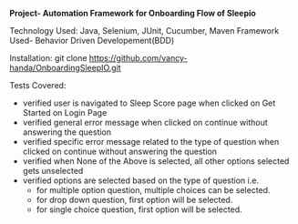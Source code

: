 **Project- Automation Framework for Onboarding Flow of Sleepio**

Technology Used: Java, Selenium, JUnit, Cucumber, Maven
Framework Used- Behavior Driven Developement(BDD)

Installation:
git clone https://github.com/vancy-handa/OnboardingSleepIO.git


Tests Covered:
- verified user is navigated to Sleep Score page when clicked on Get Started on Login Page
- verified general error message when clicked on continue without answering the question
- verified specific error message related to the type of question when clicked on continue without answering the question
- verified when None of the Above is selected, all other options selected gets unselected
- verified options are selected based on the type of question i.e. 
  - for multiple option question, multiple choices can be selected. 
  - for drop down question, first option will be selected. 
  - for single choice question, first option will be selected. 
